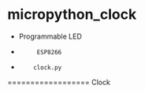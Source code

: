 # micropython_clock


+ Programmable LED 
+          ESP8266
+         clock.py
==================
             Clock 
